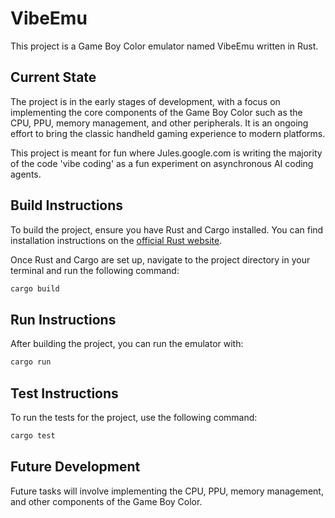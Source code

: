 # VibeEmu

This project is a Game Boy Color emulator named VibeEmu written in Rust.

## Current State

The project is in the early stages of development, with a focus on implementing the core components of the Game Boy Color such as the CPU, PPU, memory management, and other peripherals. It is an ongoing effort to bring the classic handheld gaming experience to modern platforms.

This project is meant for fun where Jules.google.com is writing the majority of the code 'vibe coding' as a fun experiment on asynchronous AI coding agents.

## Build Instructions

To build the project, ensure you have Rust and Cargo installed. You can find installation instructions on the [official Rust website](https://www.rust-lang.org/tools/install).

Once Rust and Cargo are set up, navigate to the project directory in your terminal and run the following command:

```bash
cargo build
```

## Run Instructions

After building the project, you can run the emulator with:

```bash
cargo run
```

## Test Instructions

To run the tests for the project, use the following command:

```bash
cargo test
```

## Future Development

Future tasks will involve implementing the CPU, PPU, memory management, and other components of the Game Boy Color.
